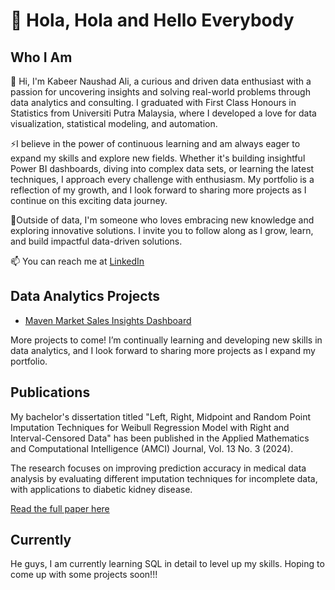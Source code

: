 # 🙌 Hola, Hola and Hello Everybody 

## Who I Am

👋 Hi, I'm Kabeer Naushad Ali, a curious and driven data enthusiast with a passion for uncovering insights and solving real-world problems through data analytics and consulting. I graduated with First Class Honours in Statistics from Universiti Putra Malaysia, where I developed a love for data visualization, statistical modeling, and automation.

⚡I believe in the power of continuous learning and am always eager to expand my skills and explore new fields. Whether it's building insightful Power BI dashboards, diving into complex data sets, or learning the latest techniques, I approach every challenge with enthusiasm. My portfolio is a reflection of my growth, and I look forward to sharing more projects as I continue on this exciting data journey.

🌱Outside of data, I'm someone who loves embracing new knowledge and exploring innovative solutions. I invite you to follow along as I grow, learn, and build impactful data-driven solutions.

📫 You can reach me at [LinkedIn](https://www.linkedin.com/in/ahmad-kabeer/)


## Data Analytics Projects 

- [Maven Market Sales Insights Dashboard](https://github.com/KabeerNaushadAli/Power-BI)



More projects to come! I’m continually learning and developing new skills in data analytics, and I look forward to sharing more projects as I expand my portfolio.


## Publications
My bachelor's dissertation titled "Left, Right, Midpoint and Random Point Imputation Techniques for Weibull Regression Model with Right and Interval-Censored Data" has been published in the Applied Mathematics and Computational Intelligence (AMCI) Journal, Vol. 13 No. 3 (2024). 

The research focuses on improving prediction accuracy in medical data analysis by evaluating different imputation techniques for incomplete data, with applications to diabetic kidney disease.


[Read the full paper here](https://ejournal.unimap.edu.my/index.php/amci/article/view/330)

## Currently
He guys, I am currently learning SQL in detail to level up my skills. Hoping to come up with some projects soon!!!
